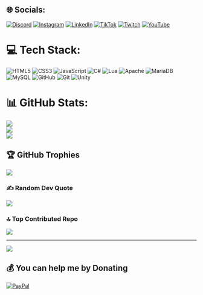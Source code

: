 
## 🌐 Socials:
[![Discord](https://img.shields.io/badge/Discord-%237289DA.svg?logo=discord&logoColor=white)](https://discord.gg/@jupiverso) [![Instagram](https://img.shields.io/badge/Instagram-%23E4405F.svg?logo=Instagram&logoColor=white)](https://instagram.com/https://instagram.com/falajupiter/) [![LinkedIn](https://img.shields.io/badge/LinkedIn-%230077B5.svg?logo=linkedin&logoColor=white)](https://linkedin.com/in/https://linkedin.com/in/loamysoares/) [![TikTok](https://img.shields.io/badge/TikTok-%23000000.svg?logo=TikTok&logoColor=white)](https://tiktok.com/@https://tiktok.com/@falajupiter) [![Twitch](https://img.shields.io/badge/Twitch-%239146FF.svg?logo=Twitch&logoColor=white)](https://twitch.tv/https://twitch.tv/jupiterjoga) [![YouTube](https://img.shields.io/badge/YouTube-%23FF0000.svg?logo=YouTube&logoColor=white)](https://youtube.com/@https://youtube.com/@loamysoares) 

# 💻 Tech Stack:
![HTML5](https://img.shields.io/badge/html5-%23E34F26.svg?style=for-the-badge&logo=html5&logoColor=white) ![CSS3](https://img.shields.io/badge/css3-%231572B6.svg?style=for-the-badge&logo=css3&logoColor=white) ![JavaScript](https://img.shields.io/badge/javascript-%23323330.svg?style=for-the-badge&logo=javascript&logoColor=%23F7DF1E) ![C#](https://img.shields.io/badge/c%23-%23239120.svg?style=for-the-badge&logo=csharp&logoColor=white) ![Lua](https://img.shields.io/badge/lua-%232C2D72.svg?style=for-the-badge&logo=lua&logoColor=white) ![Apache](https://img.shields.io/badge/apache-%23D42029.svg?style=for-the-badge&logo=apache&logoColor=white) ![MariaDB](https://img.shields.io/badge/MariaDB-003545?style=for-the-badge&logo=mariadb&logoColor=white) ![MySQL](https://img.shields.io/badge/mysql-4479A1.svg?style=for-the-badge&logo=mysql&logoColor=white) ![GitHub](https://img.shields.io/badge/github-%23121011.svg?style=for-the-badge&logo=github&logoColor=white) ![Git](https://img.shields.io/badge/git-%23F05033.svg?style=for-the-badge&logo=git&logoColor=white) ![Unity](https://img.shields.io/badge/unity-%23000000.svg?style=for-the-badge&logo=unity&logoColor=white)
# 📊 GitHub Stats:
![](https://github-readme-stats.vercel.app/api?username=loamysilva&theme=neon&hide_border=true&include_all_commits=true&count_private=false)<br/>
![](https://github-readme-streak-stats.herokuapp.com/?user=loamysilva&theme=neon&hide_border=true)<br/>
![](https://github-readme-stats.vercel.app/api/top-langs/?username=loamysilva&theme=neon&hide_border=true&include_all_commits=true&count_private=false&layout=compact)

## 🏆 GitHub Trophies
![](https://github-profile-trophy.vercel.app/?username=loamysilva&theme=neon&no-frame=true&no-bg=true&margin-w=4)

### ✍️ Random Dev Quote
![](https://quotes-github-readme.vercel.app/api?type=horizontal&theme=radical)

### 🔝 Top Contributed Repo
![](https://github-contributor-stats.vercel.app/api?username=loamysilva&limit=5&theme=neon&combine_all_yearly_contributions=true)

---
[![](https://visitcount.itsvg.in/api?id=loamysilva&icon=2&color=6)](https://visitcount.itsvg.in)

  ## 💰 You can help me by Donating
  [![PayPal](https://img.shields.io/badge/PayPal-00457C?style=for-the-badge&logo=paypal&logoColor=white)](https://paypal.me/DFVHXAYU2EURN) 

  
<!-- Proudly created with GPRM ( https://gprm.itsvg.in ) -->